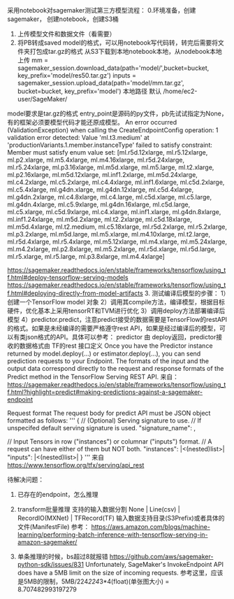 采用notebook对sagemaker测试第三方模型流程：
0.环境准备，创建sagemaker， 创建notebook，创建S3桶
1. 上传模型文件和数据文件（看需要）
2. 将PB转成saved model的格式，可以用notebook写代码转，转完后需要将文件夹打包成tar.gz的格式
 从S3下载到本地notebook本地，从nodebook本地上传
 mm = sagemaker_session.download_data(path='model/',bucket=bucket, key_prefix='model/res50.tar.gz')
 inputs = sagemaker_session.upload_data(path='model/mm.tar.gz', bucket=bucket, key_prefix='model')
 本地路径 默认 /home/ec2-user/SageMaker/

model要求是tar.gz的格式
entry_point是源码的py文件，pb先试试指定为None，有的框架必须要模型代码才能还原成模型。
An error occurred (ValidationException) when calling the CreateEndpointConfig operation: 1 validation error detected: Value 'ml.t3.medium' at 'productionVariants.1.member.instanceType' failed to satisfy constraint: Member must satisfy enum value set: 
[ml.r5d.12xlarge, ml.r5.12xlarge, ml.p2.xlarge, ml.m5.4xlarge, ml.m4.16xlarge, ml.r5d.24xlarge, ml.r5.24xlarge, ml.p3.16xlarge, ml.m5d.xlarge, ml.m5.large, ml.t2.xlarge, ml.p2.16xlarge, ml.m5d.12xlarge, ml.inf1.2xlarge, ml.m5d.24xlarge, ml.c4.2xlarge, ml.c5.2xlarge, ml.c4.4xlarge, ml.inf1.6xlarge, ml.c5d.2xlarge, ml.c5.4xlarge, ml.g4dn.xlarge, ml.g4dn.12xlarge, ml.c5d.4xlarge, ml.g4dn.2xlarge, ml.c4.8xlarge, ml.c4.large, ml.c5d.xlarge, ml.c5.large, ml.g4dn.4xlarge, ml.c5.9xlarge, ml.g4dn.16xlarge, ml.c5d.large, ml.c5.xlarge, ml.c5d.9xlarge, ml.c4.xlarge, ml.inf1.xlarge, ml.g4dn.8xlarge, ml.inf1.24xlarge, ml.m5d.2xlarge, ml.t2.2xlarge, ml.c5d.18xlarge, ml.m5d.4xlarge, ml.t2.medium, ml.c5.18xlarge, ml.r5d.2xlarge, ml.r5.2xlarge, ml.p3.2xlarge, ml.m5d.large, ml.m5.xlarge, ml.m4.10xlarge, ml.t2.large, ml.r5d.4xlarge, ml.r5.4xlarge, ml.m5.12xlarge, ml.m4.xlarge, ml.m5.24xlarge, ml.m4.2xlarge, ml.p2.8xlarge, ml.m5.2xlarge, ml.r5d.xlarge, ml.r5d.large, ml.r5.xlarge, ml.r5.large, ml.p3.8xlarge, ml.m4.4xlarge]

https://sagemaker.readthedocs.io/en/stable/frameworks/tensorflow/using_tf.html#deploy-tensorflow-serving-models
https://sagemaker.readthedocs.io/en/stable/frameworks/tensorflow/using_tf.html#deploying-directly-from-model-artifacts
3. 测试编译后模型的步骤：
1）创建一个TensorFlow model 对象
2）调用其compile方法，编译模型，根据目标硬件，优化基本上采用tensorRT和TVM进行优化
3）调用deploy方法部署编译后模型
4）predictor.predict，注意predict接受的数据需要是TensorFlow的restAPI的格式。如果是未经编译的需要严格遵守rest API，如果是经过编译后的模型，可以有类json格式的API。具体可以参考：
predictor 由 deploy返回，predictor接收的数据格式由 TF的rest 接口定义
Once you have the Predictor instance returned by model.deploy(...) or estimator.deploy(...), you can send prediction requests to your Endpoint.
The formats of the input and the output data correspond directly to the request and response formats of the Predict method in the TensorFlow Serving REST API.
来自：https://sagemaker.readthedocs.io/en/stable/frameworks/tensorflow/using_tf.html?highlight=predict#making-predictions-against-a-sagemaker-endpoint

Request format
The request body for predict API must be JSON object formatted as follows:
'''
{
  // (Optional) Serving signature to use.
  // If unspecifed default serving signature is used.
  "signature_name": <string>,

  // Input Tensors in row ("instances") or columnar ("inputs") format.
  // A request can have either of them but NOT both.
  "instances": <value>|<(nested)list>|<list-of-objects>
  "inputs": <value>|<(nested)list>|<object>
}
'''
来自 https://www.tensorflow.org/tfx/serving/api_rest


待解决问题：
1. 已存在的endpoint，怎么推理
2. transform批量推理
支持的输入数据分割 None | Line(csv) | RecordIO(MXNet) | TFRecord(TF)
输入数据支持目录(S3Prefix)或者具体的文件(ManifestFile)
参考：
https://aws.amazon.com/blogs/machine-learning/performing-batch-inference-with-tensorflow-serving-in-amazon-sagemaker/

3. 单条推理的时候，bs超过8就报错
https://github.com/aws/sagemaker-python-sdk/issues/831
Unfortunately, SageMaker's InvokeEndpoint API does have a 5MB limit on the size of incoming requests.
参考这里，应该是5MB的限制，5MB/224*224*3*4(float)(单张图大小) = 8.707482993197279


